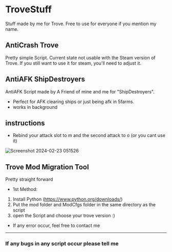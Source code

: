 # TroveStuff
Stuff made by me for Trove.
Free to use for everyone if you mention my name.

## AntiCrash Trove
Pretty simple Script. Current state not usable with the Steam version of Trove. If you still want to use it for steam, you'll need to adjust it.

## AntiAFK ShipDestroyers
AntiAFK Script made by A Friend of mine and me for "ShipDestroyers". 
- Perfect for AFK clearing ships or just being afk in 5farms.
- works in background

## instructions
- Rebind your attack slot to m and the second attack to o (or you cant use it)

![Screenshot 2024-02-23 051526](https://github.com/VashTetr/TroveStuff/assets/141316151/5fdac6a9-258d-4eaf-96b9-4bbd83b91c1b)
## Trove Mod Migration Tool
Pretty straight forward
- 1st Method:
1. Install Python (https://www.python.org/downloads/)
2. Put the mod folder and ModCfgs folder in the same directory as the script
3. open the Script and choose your trove version :)


 - If any error occur, feel free to contact me
----
### If any bugs in any script occur please tell me
